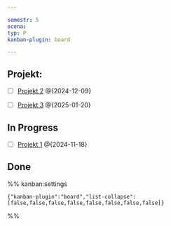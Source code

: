 ```yaml
---

semestr: 5
ocena: 
typ: P
kanban-plugin: board

---
```


## Projekt:

- [ ] [Projekt 2](/Notatki/Semestr%205/Projektowanie%20efektywnych%20algorytm%C3%B3w/Projekt/Projekt%202/Projekt%202.md) @{2024-12-09}
- [ ] [Projekt 3](/Notatki/Semestr%205/Projektowanie%20efektywnych%20algorytm%C3%B3w/Projekt/Projekt%203/Projekt%203.md) @{2025-01-20}


## In Progress

- [ ] [Projekt 1](/Notatki/Semestr%205/Projektowanie%20efektywnych%20algorytm%C3%B3w/Projekt/Projekt%201/Projekt%201.md) @{2024-11-18}


## Done





%% kanban:settings
```
{"kanban-plugin":"board","list-collapse":[false,false,false,false,false,false,false,false]}
```
%%